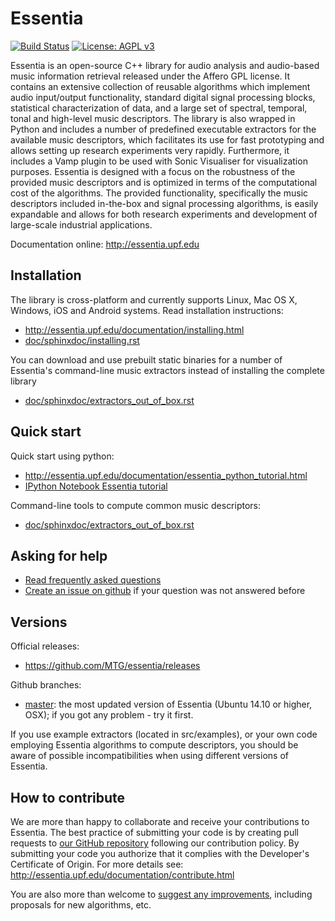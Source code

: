 Essentia
========
[![Build Status](https://travis-ci.org/MTG/essentia.svg?branch=master)](https://travis-ci.org/MTG/essentia)
[![License: AGPL v3](https://img.shields.io/badge/License-AGPL%20v3-blue.svg)](https://www.gnu.org/licenses/agpl-3.0)


Essentia is an open-source C++ library for audio analysis and audio-based music information retrieval released under the Affero GPL license. It contains an extensive collection of reusable algorithms which implement audio input/output functionality, standard digital signal processing blocks, statistical characterization of data, and a large set of spectral, temporal, tonal and high-level music descriptors. The library is also wrapped in Python and includes a number of predefined executable extractors for the available music descriptors, which facilitates its use for fast prototyping and allows setting up research experiments very rapidly. Furthermore, it includes a Vamp plugin to be used with Sonic Visualiser for visualization purposes. Essentia is designed with a focus on the robustness of the provided music descriptors and is optimized in terms of the computational cost of the algorithms. The provided functionality, specifically the music descriptors included in-the-box and signal processing algorithms, is easily expandable and allows for both research experiments and development of large-scale industrial applications.

Documentation online: http://essentia.upf.edu


Installation
------------

The library is cross-platform and currently supports Linux, Mac OS X, Windows, iOS and Android systems. Read installation instructions:

-  http://essentia.upf.edu/documentation/installing.html 
-  [doc/sphinxdoc/installing.rst](doc/sphinxdoc/installing.rst)

You can download and use prebuilt static binaries for a number of Essentia's command-line music extractors instead of installing the complete library

- [doc/sphinxdoc/extractors_out_of_box.rst](doc/sphinxdoc/extractors_out_of_box.rst)

Quick start
-----------

Quick start using python: 

- http://essentia.upf.edu/documentation/essentia_python_tutorial.html
- [IPython Notebook Essentia tutorial](/src/examples/tutorial/essentia_python_tutorial.ipynb)

Command-line tools to compute common music descriptors:

- [doc/sphinxdoc/extractors_out_of_box.rst](doc/sphinxdoc/extractors_out_of_box.rst)


Asking for help
---------------
- [Read frequently asked questions](FAQ.md)
- [Create an issue on github](https://github.com/MTG/essentia/issues) if your question was not answered before

Versions
--------

Official releases: 

  * https://github.com/MTG/essentia/releases

Github branches:

  * [master](https://github.com/MTG/essentia/tree/master): the most updated version of Essentia (Ubuntu 14.10 or higher, OSX); if you got any problem - try it first. 

If you use example extractors (located in src/examples), or your own code employing Essentia algorithms to compute descriptors, you should be aware of possible incompatibilities when using different versions of Essentia.

How to contribute
-----------------
We are more than happy to collaborate and receive your contributions to Essentia. The best practice of submitting your code is by creating pull requests to [our GitHub repository](https://github.com/MTG/essentia) following our contribution policy. By submitting your code you authorize that it complies with the Developer's Certificate of Origin. For more details see: http://essentia.upf.edu/documentation/contribute.html

You are also more than welcome to [suggest any improvements](https://github.com/MTG/essentia/issues/254), including proposals for new algorithms, etc.

